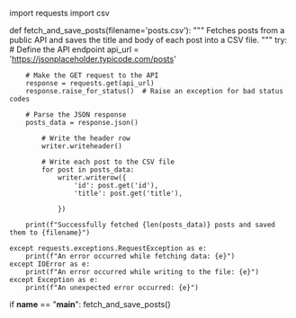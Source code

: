 import requests
import csv

def fetch_and_save_posts(filename='posts.csv'):
    """
    Fetches posts from a public API and saves the title and body
    of each post into a CSV file.
    """
    try:
        # Define the API endpoint
        api_url = 'https://jsonplaceholder.typicode.com/posts'
        
        # Make the GET request to the API
        response = requests.get(api_url)
        response.raise_for_status()  # Raise an exception for bad status codes
        
        # Parse the JSON response
        posts_data = response.json()
            
            # Write the header row
            writer.writeheader()
            
            # Write each post to the CSV file
            for post in posts_data:
                writer.writerow({
                    'id': post.get('id'),
                    'title': post.get('title'),
                    
                })
        
        print(f"Successfully fetched {len(posts_data)} posts and saved them to {filename}")

    except requests.exceptions.RequestException as e:
        print(f"An error occurred while fetching data: {e}")
    except IOError as e:
        print(f"An error occurred while writing to the file: {e}")
    except Exception as e:
        print(f"An unexpected error occurred: {e}")

if __name__ == "__main__":
    fetch_and_save_posts()
